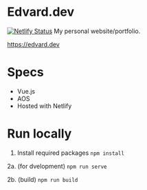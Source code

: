 # Edvard.dev
[![Netlify Status](https://api.netlify.com/api/v1/badges/671386db-cf54-4259-ac45-2d2aa8910c91/deploy-status)](https://app.netlify.com/sites/edvard/deploys)
My personal website/portfolio.

https://edvard.dev

# Specs
- Vue.js
- AOS
- Hosted with Netlify

# Run locally
1. Install required packages
`npm install`

2a.
(for dvelopment)
`npm run serve`

2b.
(build)
`npm run build`
